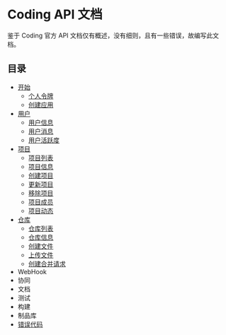 # Coding API 文档

鉴于 Coding 官方 API 文档仅有概述，没有细则，且有一些错误，故编写此文档。

## 目录

* [开始](begin/readme.md)
    * [个人令牌](begin/access_token.md)
    * [创建应用](begin/app_token.md)
* [用户](user/readme.md)
    * [用户信息](user/info.md)
    * [用户消息](user/notice.md)
    * [用户活跃度](user/active.md)
* [项目](project/readme.md)
    * [项目列表](project/list.md)
    * [项目信息](project/info.md)
    * [创建项目](project/create.md)
    * [更新项目](project/update.md)
    * [移除项目](project/delete.md)
    * [项目成员](project/member.md)
    * [项目动态](project/active.md)
* [仓库](repository/readme.md)
    * [仓库列表](repository/list.md)
    * [仓库信息](repository/info.md)
    * [创建文件](repository/new.md)
    * [上传文件](repository/upload.md)
    * [创建合并请求](repository/merge.md)
* WebHook
* 协同
* 文档
* 测试
* 构建
* 制品库
* [错误代码](error.md)